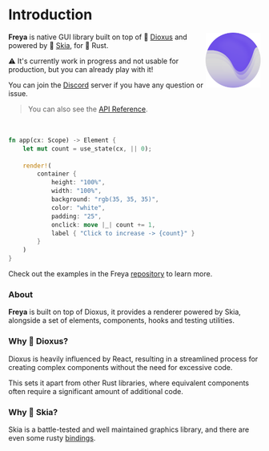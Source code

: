 # Introduction

<img align="right" src="./logo.svg" alt="Freya logo" width="110"/>

**Freya** is native GUI library built on top of 🧬 [Dioxus](https://dioxuslabs.com) and powered by 🎨 [Skia](https://skia.org/), for 🦀 Rust. 

⚠️ It's currently work in progress and not usable for production, but you can already play with it! 

You can join the [Discord](https://discord.gg/sYejxCdewG) server if you have any question or issue. 

> You can also see the [API Reference](https://docs.rs/freya/latest/freya/).

<br>

```rust no_run
fn app(cx: Scope) -> Element {
    let mut count = use_state(cx, || 0);

    render!(
        container {
            height: "100%",
            width: "100%",
            background: "rgb(35, 35, 35)",
            color: "white",
            padding: "25",
            onclick: move |_| count += 1,
            label { "Click to increase -> {count}" }
        }
    )
}
```

Check out the examples in the Freya [repository](https://github.com/marc2332/freya/tree/main/examples) to learn more.

### About
**Freya** is built on top of Dioxus, it provides a renderer powered by Skia, alongside a set of elements, components, hooks and testing utilities.

### Why 🧬 Dioxus?

Dioxus is heavily influenced by React, resulting in a streamlined process for creating complex components without the need for excessive code. 

This sets it apart from other Rust libraries, where equivalent components often require a significant amount of additional code.

### Why 🎨 Skia?

Skia is a battle-tested and well maintained graphics library, and there are even some rusty [bindings](https://github.com/rust-skia/rust-skia). 